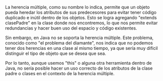 La herencia múltiple, como su nombre lo indica, permite que un objeto pueda heredar los atributos de sus predecesores para evitar tener código duplicado e inútil dentro de los objetos. Esto se logra agregando "extends clasePadre" en la clase donde nos encontremos, lo que nos permite evitar redundancias y hacer buen uso del espacio y código existentes.

Sin embargo, en Java no se soporta la herencia múltiple. Este problema, conocido como "el problema del diamante", nos indica que no podemos tener dos herencias en una clase al mismo tiempo, ya que sería muy difícil distinguir el tipo de objeto que se desea que sea.

Por lo tanto, aunque usemos "this" o alguna otra herramienta dentro de Java, no sería posible hacer un uso correcto de los atributos de la clase padre o clases en el contexto de la herencia múltiple.